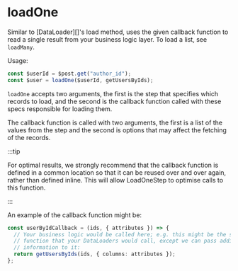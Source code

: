 # loadOne

Similar to [DataLoader][]'s load method, uses the given callback function to
read a single result from your business logic layer. To load a list, see
`loadMany`.

Usage:

```ts
const $userId = $post.get("author_id");
const $user = loadOne($userId, getUsersByIds);
```

`loadOne` accepts two arguments, the first is the step that specifies which
records to load, and the second is the callback function called with these specs
responsible for loading them.

The callback function is called with two arguments, the first is a list of the
values from the step and the second is options that may affect the fetching of
the records.

:::tip

For optimal results, we strongly recommend that the callback function is defined
in a common location so that it can be reused over and over again, rather than
defined inline. This will allow LoadOneStep to optimise calls to this function.

:::

An example of the callback function might be:

```ts
const userByIdCallback = (ids, { attributes }) => {
  // Your business logic would be called here; e.g. this might be the same
  // function that your DataLoaders would call, except we can pass additional
  // information to it:
  return getUsersByIds(ids, { columns: attributes });
};
```
